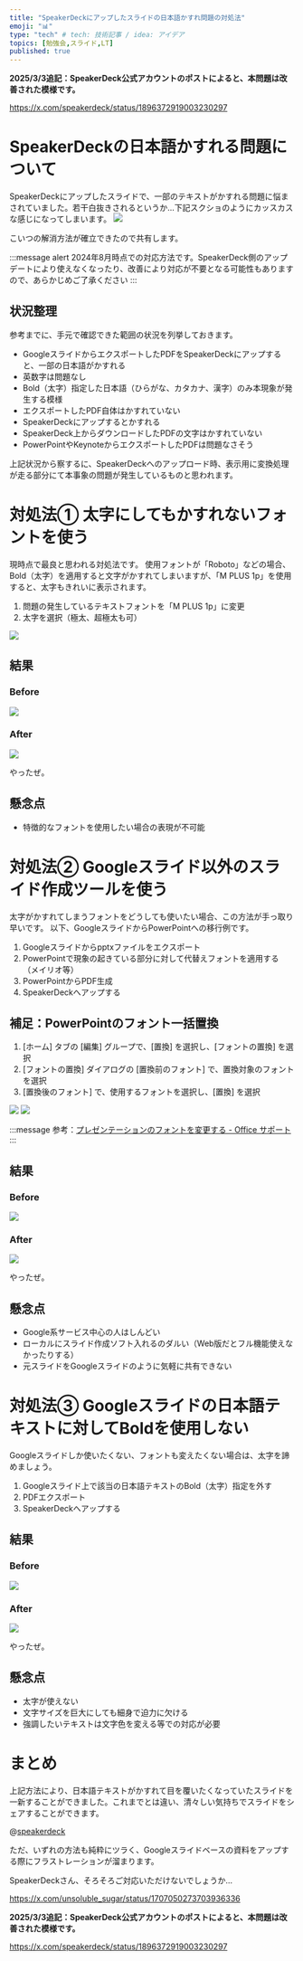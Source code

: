 ```yaml
---
title: "SpeakerDeckにアップしたスライドの日本語かすれ問題の対処法"
emoji: "📊"
type: "tech" # tech: 技術記事 / idea: アイデア
topics: [勉強会,スライド,LT]
published: true
---
```


**2025/3/3追記：SpeakerDeck公式アカウントのポストによると、本問題は改善された模様です。**

https://x.com/speakerdeck/status/1896372919003230297

# SpeakerDeckの日本語かすれる問題について

SpeakerDeckにアップしたスライドで、一部のテキストがかすれる問題に悩まされていました。若干白抜きされるというか…下記スクショのようにカッスカスな感じになってしまいます。
![](https://storage.googleapis.com/zenn-user-upload/c79f30786645-20240816.png)

こいつの解消方法が確立できたので共有します。

:::message alert
2024年8月時点での対応方法です。SpeakerDeck側のアップデートにより使えなくなったり、改善により対応が不要となる可能性もありますので、あらかじめご了承ください
:::

## 状況整理
参考までに、手元で確認できた範囲の状況を列挙しておきます。

- GoogleスライドからエクスポートしたPDFをSpeakerDeckにアップすると、一部の日本語がかすれる
- 英数字は問題なし
- Bold（太字）指定した日本語（ひらがな、カタカナ、漢字）のみ本現象が発生する模様
- エクスポートしたPDF自体はかすれていない
- SpeakerDeckにアップするとかすれる
- SpeakerDeck上からダウンロードしたPDFの文字はかすれていない
- PowerPointやKeynoteからエクスポートしたPDFは問題なさそう

上記状況から察するに、SpeakerDeckへのアップロード時、表示用に変換処理が走る部分にて本事象の問題が発生しているものと思われます。

# 対処法① 太字にしてもかすれないフォントを使う

現時点で最良と思われる対処法です。
使用フォントが「Roboto」などの場合、Bold（太字）を適用すると文字がかすれてしまいますが、「M PLUS 1p」を使用すると、太字もきれいに表示されます。

1. 問題の発生しているテキストフォントを「M PLUS 1p」に変更
2. 太字を選択（極太、超極太も可）

![](https://storage.googleapis.com/zenn-user-upload/804c1f1cfdc7-20240816.png)

## 結果
### Before
![](https://storage.googleapis.com/zenn-user-upload/c79f30786645-20240816.png)

### After
![](https://storage.googleapis.com/zenn-user-upload/374015c619d6-20240816.png)

やったぜ。

## 懸念点
- 特徴的なフォントを使用したい場合の表現が不可能

# 対処法② Googleスライド以外のスライド作成ツールを使う
太字がかすれてしまうフォントをどうしても使いたい場合、この方法が手っ取り早いです。
以下、GoogleスライドからPowerPointへの移行例です。
1. Googleスライドからpptxファイルをエクスポート
2. PowerPointで現象の起きている部分に対して代替えフォントを適用する（メイリオ等）
3. PowerPointからPDF生成
4. SpeakerDeckへアップする

## 補足：PowerPointのフォント一括置換
1. [ホーム] タブの [編集] グループで、[置換] を選択し、[フォントの置換] を選択
2. [フォントの置換] ダイアログの [置換前のフォント] で、置換対象のフォントを選択
3. [置換後のフォント] で、使用するフォントを選択し、[置換] を選択

![](https://storage.googleapis.com/zenn-user-upload/ggdods09mylvlcmbyztxxrovxk7m)
![](https://storage.googleapis.com/zenn-user-upload/qgi8n7wd3sujrzaxzan1y77r5mz3)

:::message
参考：[プレゼンテーションのフォントを変更する - Office サポート](https://support.microsoft.com/ja-jp/office/%E3%83%97%E3%83%AC%E3%82%BC%E3%83%B3%E3%83%86%E3%83%BC%E3%82%B7%E3%83%A7%E3%83%B3%E3%81%AE%E3%83%95%E3%82%A9%E3%83%B3%E3%83%88%E3%82%92%E5%A4%89%E6%9B%B4%E3%81%99%E3%82%8B-0109d7b7-4f3e-4d0a-b8a8-2604f21e977f)
:::

## 結果
### Before
![](https://storage.googleapis.com/zenn-user-upload/i7bu6qw82a3u4gpwn7gqz0m4eauj)
### After
![](https://storage.googleapis.com/zenn-user-upload/pc5zuael0hclw09gdx2j8zy2td9k)

やったぜ。

## 懸念点
- Google系サービス中心の人はしんどい
- ローカルにスライド作成ソフト入れるのダルい（Web版だとフル機能使えなかったりする）
- 元スライドをGoogleスライドのように気軽に共有できない

# 対処法③ Googleスライドの日本語テキストに対してBoldを使用しない

Googleスライドしか使いたくない、フォントも変えたくない場合は、太字を諦めましょう。

1. Googleスライド上で該当の日本語テキストのBold（太字）指定を外す
2. PDFエクスポート
3. SpeakerDeckへアップする

## 結果
### Before
![](https://storage.googleapis.com/zenn-user-upload/chbjwr4axaljvio7c6zyshozigiw)
### After
![](https://storage.googleapis.com/zenn-user-upload/rb7ck3dut2dwdrsv39w6j1os035b)

やったぜ。

## 懸念点
- 太字が使えない
- 文字サイズを巨大にしても細身で迫力に欠ける
- 強調したいテキストは文字色を変える等での対応が必要

# まとめ
上記方法により、日本語テキストがかすれて目を覆いたくなっていたスライドを一新することができました。これまでとは違い、清々しい気持ちでスライドをシェアすることができます。

@[speakerdeck](ac09a6c73dc94d988136f8a82fa4c1c4)

ただ、いずれの方法も純粋にツラく、Googleスライドベースの資料をアップする際にフラストレーションが溜まります。

SpeakerDeckさん、そろそろご対応いただけないでしょうか…

https://x.com/unsoluble_sugar/status/1707050273703936336

**2025/3/3追記：SpeakerDeck公式アカウントのポストによると、本問題は改善された模様です。**

https://x.com/speakerdeck/status/1896372919003230297